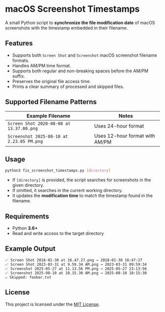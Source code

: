 # macOS Screenshot Timestamps

A small Python script to **synchronize the file modification date** of macOS screenshots with the timestamp embedded in their filename.

## Features

- Supports both `Screen Shot` and `Screenshot` macOS screenshot filename formats.
- Handles AM/PM time format.
- Supports both regular and non-breaking spaces before the AM/PM suffix.
- Preserves the original file access time.
- Prints a clear summary of processed and skipped files.

## Supported Filename Patterns

| Example Filename                                   | Notes                            |
|--------------------------------------------------|---------------------------------|
| `Screen Shot 2020-08-08 at 13.37.00.png`         | Uses 24-hour format             |
| `Screenshot 2025-08-10 at 2.23.05 PM.png`        | Uses 12-hour format with AM/PM  |

## Usage

```bash
python3 fix_screenshot_timestamps.py [directory]
```

- If `[directory]` is provided, the script searches for screenshots in the given directory.
- If omitted, it searches in the current working directory.
- It updates the **modification time** to match the timestamp found in the filename.

## Requirements

- Python **3.6+**
- Read and write access to the target directory

## Example Output

```
✅ Screen Shot 2018-01-30 at 16.47.27.png → 2018-01-30 16:47:27
✅ Screen Shot 2023-03-31 at 9.59.34 AM.png → 2023-03-31 09:59:34
✅ Screenshot 2025-05-27 at 11.13.56 PM.png → 2025-05-27 23:13:56
✅ Screenshot 2025-08-10 at 10.15.30 AM.png → 2025-08-10 10:15:30
⚠️ Skipped: foobar.txt
```

## License

This project is licensed under the [MIT License](LICENSE).
